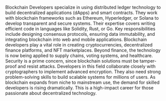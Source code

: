 Blockchain Developers specialize in using distributed ledger technology to build decentralized applications (dApps) and smart contracts. They work with blockchain frameworks such as Ethereum, Hyperledger, or Solana to develop transparent and secure systems. Their expertise covers writing efficient code in languages like Solidity, Rust, or Go. Key responsibilities include designing consensus protocols, ensuring data immutability, and integrating blockchain into web and mobile applications. Blockchain developers play a vital role in creating cryptocurrencies, decentralized finance platforms, and NFT marketplaces. Beyond finance, the technology is now being applied to supply chains, voting systems, and healthcare. Security is a prime concern, since blockchain solutions must be tamper-proof and resist attacks. Developers in this field collaborate closely with cryptographers to implement advanced encryption. They also need strong problem-solving skills to build scalable systems for millions of users. As blockchain expands from niche to mainstream use, the demand for skilled developers is rising dramatically. This is a high-impact career for those passionate about decentralized technology.
